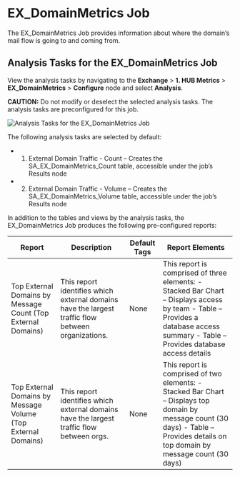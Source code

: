 # EX_DomainMetrics Job

The EX_DomainMetrics Job provides information about where the domain’s mail flow is going to and
coming from.

## Analysis Tasks for the EX_DomainMetrics Job

View the analysis tasks by navigating to the **Exchange** > **1. HUB Metrics** >
**EX_DomainMetrics** > **Configure** node and select **Analysis**.

**CAUTION:** Do not modify or deselect the selected analysis tasks. The analysis tasks are
preconfigured for this job.

![Analysis Tasks for the EX_DomainMetrics Job](/img/versioned_docs/accessanalyzer_11.6/accessanalyzer/solutions/exchange/hubmetrics/domainmetricsanalysis.webp)

The following analysis tasks are selected by default:

-   1. External Domain Traffic - Count – Creates the SA_EX_DomainMetrics_Count table, accessible
       under the job’s Results node
-   2. External Domain Traffic - Volume – Creates the SA_EX_DomainMetrics_Volume table, accessible
       under the job’s Results node

In addition to the tables and views by the analysis tasks, the EX_DomainMetrics Job produces the
following pre-configured reports:

| Report                                                        | Description                                                                                        | Default Tags | Report Elements                                                                                                                                                                    |
| ------------------------------------------------------------- | -------------------------------------------------------------------------------------------------- | ------------ | ---------------------------------------------------------------------------------------------------------------------------------------------------------------------------------- |
| Top External Domains by Message Count (Top External Domains)  | This report identifies which external domains have the largest traffic flow between organizations. | None         | This report is comprised of three elements: - Stacked Bar Chart – Displays access by team - Table – Provides a database access summary - Table – Provides database access details  |
| Top External Domains by Message Volume (Top External Domains) | This report identifies which external domains have the largest traffic flow between orgs.          | None         | This report is comprised of two elements: - Stacked Bar Chart – Displays top domain by message count (30 days) - Table – Provides details on top domain by message count (30 days) |
